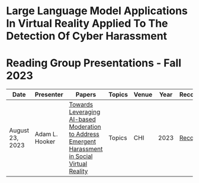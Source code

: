# Large Language Model Applications In Virtual Reality Applied To The Detection Of Cyber Harassment 
# Reading Group Presentations - Fall 2023
| Date         | Presenter | Papers                                                                                                                       | Topics                          | Venue              | Year            | Recording     | Slides     |
|--------------|-----------|------------------------------------------------------------------------------------------------------------------------------|---------------------------------|--------------------|-----------------|-----------|--------|
|August 23, 2023| Adam L. Hooker | [Towards Leveraging AI-based Moderation to Address Emergent Harassment in Social Virtual Reality](https://dl.acm.org/doi/abs/10.1145/3544548.3581090) | Topics | CHI | 2023 | [Recording](https://buffalo.zoom.us/rec/share/RPvC5eBzhsG8bcLcstGkb17kLmaHsXAPggCOHozWhZYJhLKotL8ue6172g9y4vvR.9UkNvJJp-GeOdQPE) | [Slides](link) |

